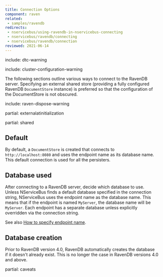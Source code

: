 ```yaml
---
title: Connection Options
component: raven
related:
 - samples/ravendb
redirects:
 - nservicebus/using-ravendb-in-nservicebus-connecting
 - nservicebus/ravendb/connecting
 - nservicebus/ravendb/connection
reviewed: 2021-06-14
---
```


include: dtc-warning

include: cluster-configuration-warning

The following sections outline various ways to connect to the RavenDB server. Specifying an external shared store (providing a fully configured RavenDB `DocumentStore` instance) is preferred so that the configuration of the DocumentStore is not obscured.

include: raven-dispose-warning

partial: externalatinitialization

partial: shared


## Default

By default, a `DocumentStore` is created that connects to `http://localhost:8080` and uses the endpoint name as its database name. This default connection is used for all the persisters.


## Database used

After connecting to a RavenDB server, decide which database to use. Unless NServiceBus finds a default database specified in the connection string, NServiceBus uses the endpoint name as the database name. This means that if the endpoint is named `MyServer`, the database name will be `MyServer`. Each endpoint has a separate database unless explicitly overridden via the connection string.

See also [How to specify endpoint name](/nservicebus/endpoints/specify-endpoint-name.md).

## Database creation

Prior to RavenDB version 4.0, RavenDB automatically creates the database if it doesn't already exist. This is no longer the case in RavenDB versions 4.0 and above.

partial: caveats
